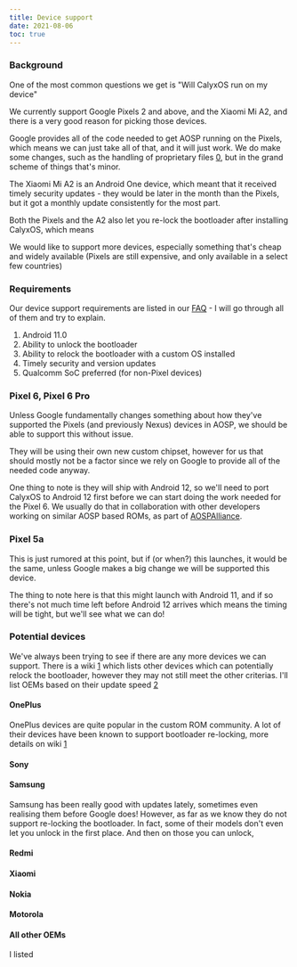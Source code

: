 ```yaml
---
title: Device support
date: 2021-08-06
toc: true
---
```


### Background

One of the most common questions we get is "Will CalyxOS run on my device"

We currently support Google Pixels 2 and above, and the Xiaomi Mi A2, and there is a very good reason for picking those devices.

Google provides all of the code needed to get AOSP running on the Pixels, which means we can just take all of that, and it will just work. We do make some changes, such as the handling of proprietary files [0], but in the grand scheme of things that's minor.

The Xiaomi Mi A2 is an Android One device, which meant that it received timely security updates - they would be later in the month than the Pixels, but it got a monthly update consistently for the most part.

Both the Pixels and the A2 also let you re-lock the bootloader after installing CalyxOS, which means <TODO>

We would like to support more devices, especially something that's cheap and widely available (Pixels are still expensive, and only available in a select few countries)

### Requirements

Our device support requirements are listed in our [FAQ](https://calyxos.org/about/faq/device-support/#requirements-for-supporting-a-new-device) - I will go through all of them and try to explain.

1. Android 11.0
2. Ability to unlock the bootloader
3. Ability to relock the bootloader with a custom OS installed
4. Timely security and version updates
5. Qualcomm SoC preferred (for non-Pixel devices)

### Pixel 6, Pixel 6 Pro
Unless Google fundamentally changes something about how they've supported the Pixels (and previously Nexus) devices in AOSP, we should be able to support this without issue.

They will be using their own new custom chipset, however for us that should mostly not be a factor since we rely on Google to provide all of the needed code anyway.

One thing to note is they will ship with Android 12, so we'll need to port CalyxOS to Android 12 first before we can start doing the work needed for the Pixel 6. We usually do that in collaboration with other developers working on similar AOSP based ROMs, as part of [AOSPAlliance](https://github.com/AOSPAlliance).

### Pixel 5a
This is just rumored at this point, but if (or when?) this launches, it would be the same, unless Google makes a big change we will be supported this device.

The thing to note here is that this might launch with Android 11, and if so there's not much time left before Android 12 arrives which means the timing will be tight, but we'll see what we can do!

### Potential devices
We've always been trying to see if there are any more devices we can support. There is a wiki [1] which lists other devices which can potentially relock the bootloader, however they may not still meet the other criterias. I'll list OEMs based on their update speed [2][3]

#### OnePlus
OnePlus devices are quite popular in the custom ROM community. A lot of their devices have been known to support bootloader re-locking, more details on wiki [1]

#### Sony

#### Samsung
Samsung has been really good with updates lately, sometimes even realising them before Google does!
However, as far as we know they do not support re-locking the bootloader. In fact, some of their models don't even let you unlock in the first place. And then on those you can unlock, 

#### Redmi

#### Xiaomi

#### Nokia

#### Motorola

#### All other OEMs
I listed 

[0]: https://github.com/AOSPAlliance/android-prepare-vendor
[1]: https://hub.libranet.de/wiki/and-priv-sec/wiki/verified-boot
[2]: https://www.androidpolice.com/2021/03/03/android-phone-security-update-tracker/
[3]: https://www.aosmark.com/